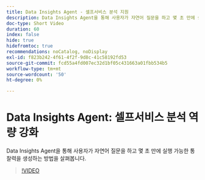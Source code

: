 ```yaml
---
title: Data Insights Agent - 셀프서비스 분석 지원
description: Data Insights Agent을 통해 사용자가 자연어 질문을 하고 몇 초 만에 실행 가능한 통찰력을 생성하는 방법을 살펴봅니다.
doc-type: Short Video
duration: 60
index: false
hide: true
hidefromtoc: true
recommendations: noCatalog, noDisplay
exl-id: f823b242-4f61-4f2f-9d8c-41c58192fd53
source-git-commit: fcd55a4fd007ec32d1bf05c431663a01fbb534b5
workflow-type: tm+mt
source-wordcount: '50'
ht-degree: 0%

---
```


# Data Insights Agent: 셀프서비스 분석 역량 강화

Data Insights Agent을 통해 사용자가 자연어 질문을 하고 몇 초 만에 실행 가능한 통찰력을 생성하는 방법을 살펴봅니다.

<!-- 62_S106_3442453_59_data-insights-agent-empowering-selfservice-analytics -->
>[!VIDEO](https://video.tv.adobe.com/v/3458304/?learn=on&enablevpops=true)
